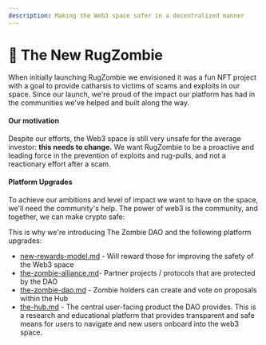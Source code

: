 ```yaml
---
description: Making the Web3 space safer in a decentralized manner
---
```


# 🥳 The New RugZombie

When initially launching RugZombie we envisioned it was a fun NFT project with a goal to provide catharsis to victims of scams and exploits in our space. Since our launch, we're proud of the impact our platform has had in the communities we've helped and built along the way.

#### Our motivation

Despite our efforts, the Web3 space is still very unsafe for the average investor: **this needs to change.**  We want RugZombie to be a proactive and leading force in the prevention of exploits and rug-pulls, and not a reactionary effort after a scam.

#### Platform Upgrades

To achieve our ambitions and level of impact we want to have on the space, we'll need the community's help. The power of web3 is the community, and together, we can make crypto safe:&#x20;

This is why we're introducing The Zombie DAO and the following platform upgrades:

* [new-rewards-model.md](new-rewards-model.md "mention") - Will reward those for improving the safety of the Web3 space
* [the-zombie-alliance.md](the-zombie-alliance.md "mention")- Partner projects / protocols that are protected by the DAO
* [the-zombie-dao.md](the-zombie-dao.md "mention") - Zombie holders can create and vote on proposals within the Hub
* [the-hub.md](the-hub.md "mention") - The central user-facing product the DAO provides. This is a research and educational platform that provides transparent and safe means for users to navigate and new users onboard into the web3 space.





